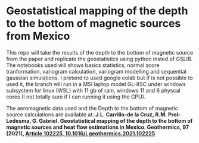 # Geostatistical mapping of the depth to the bottom of magnetic sources from Mexico

This repo will take the results of the depth to the bottom of magnetic source from the paper and replicate the geostatistics using python insted of GSLIB. The notebooks used will shows basics statistics, normal score tranformation, variogram calculation, variogram modelling and sequential gaussian simulations. I pretend to used google colab but if is not possible to used it, the branch will run in a MSI laptop model GL-8SC under windows subsystem for linux (WSL) with 11 gb of ram, windows 11 and 6 physcal cores (I not totally sure if I can running it using the GPU).

The aeromagnetic data used and the Depth to the bottom of magnetic source calculations are available at: **J.L. Carrillo-de la Cruz, R.M. Prol-Ledesma, G. Gabriel. Geostatistical mapping of the depth to the bottom of magnetic sources and heat flow estimations in Mexico. Geothermics, 97 (2021), [Article 102225, 10.1016/j.geothermics.2021.102225](https://doi.org/10.1016/j.geothermics.2021.102225)**
